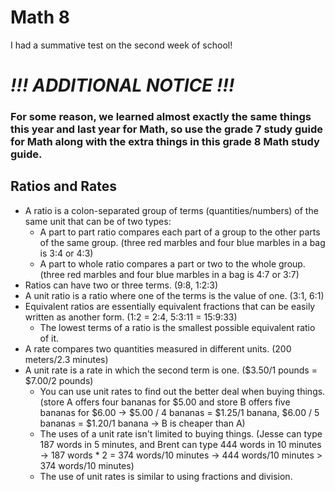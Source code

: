 # Math 8

I had a summative test on the second week of school!

# ***!!! ADDITIONAL NOTICE !!!***

### For some reason, we learned almost exactly the same things this year and last year for Math, so use the grade 7 study guide for Math along with the extra things in this grade 8 Math study guide.

## Ratios and Rates

+ A ratio is a colon-separated group of terms (quantities/numbers) of the same unit that can be of two types:
    + A part to part ratio compares each part of a group to the other parts of the same group. (three red marbles and four blue marbles in a bag is 3:4 or 4:3)
    + A part to whole ratio compares a part or two to the whole group. (three red marbles and four blue marbles in a bag is 4:7 or 3:7)
+ Ratios can have two or three terms. (9:8, 1:2:3)
+ A unit ratio is a ratio where one of the terms is the value of one. (3:1, 6:1)
+ Equivalent ratios are essentially equivalent fractions that can be easily written as another form. (1:2 = 2:4, 5:3:11 = 15:9:33)
    + The lowest terms of a ratio is the smallest possible equivalent ratio of it.
+ A rate compares two quantities measured in different units. (200 meters/2.3 minutes)
+ A unit rate is a rate in which the second term is one. ($3.50/1 pounds = $7.00/2 pounds)
    + You can use unit rates to find out the better deal when buying things. (store A offers four bananas for $5.00 and store B offers five bananas for $6.00 -> $5.00 / 4 bananas = $1.25/1 banana, $6.00 / 5 bananas = $1.20/1 banana -> B is cheaper than A)
    + The uses of a unit rate isn't limited to buying things. (Jesse can type 187 words in 5 minutes, and Brent can type 444 words in 10 minutes -> 187 words * 2 = 374 words/10 minutes -> 444 words/10 minutes > 374 words/10 minutes)
    + The use of unit rates is similar to using fractions and division.
